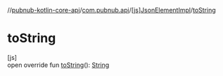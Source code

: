 //[pubnub-kotlin-core-api](../../../index.md)/[com.pubnub.api](../index.md)/[[js]JsonElementImpl](index.md)/[toString](to-string.md)

# toString

[js]\
open override fun [toString](to-string.md)(): [String](https://kotlinlang.org/api/latest/jvm/stdlib/kotlin/-string/index.html)

